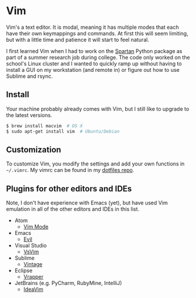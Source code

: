 # Vim

Vim's a text editor. It is modal, meaning it has multiple modes that each have
their own keymappings and commands. At first this will seem limiting, but with
a little time and patience it will start to feel natural.

I first learned Vim when I had to work on the [Spartan] Python package as part
of a summer research job during college. The code only worked on the school's
Linux cluster and I wanted to quickly ramp up without having to install a GUI
on my workstation (and remote in) or figure out how to use Sublime and rsync.

[Spartan]: https://github.com/spartan-array/spartan

## Install

Your machine probably already comes with Vim, but I still like to upgrade to
the latest versions.

```sh
$ brew install macvim  # OS X
$ sudo apt-get install vim  # Ubuntu/Debian
```

## Customization

To customize Vim, you modify the settings and add your own functions in
`~/.vimrc`. My vimrc can be found in my [dotfiles repo].

[dotfiles repo]: https://github.com/rgardner/dotfiles/blob/master/link/.vimrc

## Plugins for other editors and IDEs

Note, I don't have experience with Emacs (yet), but have used Vim emulation in
all of the other editors and IDEs in this list.

- Atom
  + [Vim Mode]
- Emacs
  + [Evil]
- Visual Studio
  + [VsVim]
- Sublime
  + [Vintage]
- Eclipse
  + [Vrapper]
- JetBrains (e.g. PyCharm, RubyMine, IntelliJ)
  + [IdeaVim]


[Vim Mode]: https://github.com/atom/vim-mode
[Evil]: http://www.emacswiki.org/emacs/Evil
[VsVim]: https://visualstudiogallery.msdn.microsoft.com/59ca71b3-a4a3-46ca-8fe1-0e90e3f79329
[Vintage]: https://www.sublimetext.com/docs/2/vintage.html
[Vrapper]: http://vrapper.sourceforge.net/home/
[IdeaVim]: https://plugins.jetbrains.com/plugin/164
